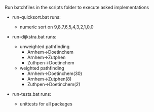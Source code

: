 Run batchfiles in the scripts folder to execute asked implementations

- run-quicksort.bat runs:
    - numeric sort on 9,8,7,6,5,4,3,2,1,0,0
    
    
- run-dijkstra.bat runs:
    - unweighted pathfinding
        - Arnhem->Doetinchem
        - Arnhem->Zutphen
        - Zuthpen->Doetinchem
    - weighted pathfinding
        - Arnhem->Doetinchem(30)
        - Arnhem->Zutphen(8)
        - Zuthpen->Doetinchem(2)
        
        
- run-tests.bat runs:
    - unittests for all packages
    
    